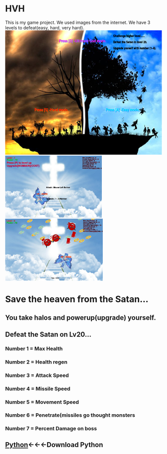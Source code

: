 # HVH
<html>
  <head>
  <p> This is my game project. We used images from the internet. We have 3 levels to defeat(easy, hard, very hard).
  <head>
  <img src ="https://github.com/hcho0437/HVH/blob/master/ScreenShots/title.png" height ="400px">
  <img src ="https://github.com/hcho0437/HVH/blob/master/ScreenShots/game_1.png" height ="200px">
  <img src ="https://github.com/hcho0437/HVH/blob/master/ScreenShots/game_2.png" height ="200px">
  <body>
    <h1>Save the heaven from the Satan...</h1>
    <h2>You take halos and powerup(upgrade) yourself.</h2>
    <h2> Defeat the Satan on Lv20...</h2>
    <h3> Number 1 = Max Health</h3>
    <h3> Number 2 = Health regen</h3>
    <h3> Number 3 = Attack Speed</h3>
    <h3> Number 4 = Missile Speed</h3>
    <h3> Number 5 = Movement Speed</h3>
    <h3> Number 6 = Penetrate(missiles go thought monsters</h3>
    <h3> Number 7 = Percent Damage on boss</h3>
    <h2><a href ="http://www.pygame.org/download.shtml">Python<a>←←←Download Python<h2>
  <body>
<html>
